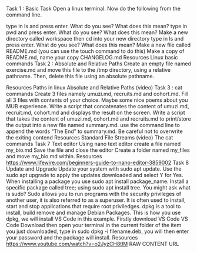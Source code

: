 

Task 1 : Basic Task
Open a linux terminal. Now do the following from the command line.

type in ls and press enter. What do you see? What does this mean?
type in pwd and press enter. What do you see? What does this mean?
Make a new directory called workspace then cd into your new directory
type in ls and press enter. What do you see? What does this mean?
Make a new file called README.md (you can use the touch command to do this)
Make a copy of README.md, name your copy CHANGELOG.md
Resources
Linux basic commands
Task 2 : Absolute and Relative Paths
Create an empty file named exercise.md and move this file to the /tmp directory, using a relative pathname. Then, delete this file using an absolute pathname.

Resources
Paths in linux
Absolute and Relative Paths (video)
Task 3 : cat commands
Create 3 files namely umuzi.md, recruits.md and cohort.md.
Fill all 3 files with contents of your choice. Maybe some nice poems about you MUB experience.
Write a script that concatenates the content of umuzi.md, recruit.md, cohort.md and displays the result on the screen.
Write a script that takes the content of umuzi.md, cohort.md and recruits.md to print/store the output into a new file named summary.md.
use the command line to append the words “The End” to summary.md. Be careful not to overwrite the exiting contend
Resources
Standard File Streams (video)
The cat commands
Task 7 Text editor
Using nano text editor create a file named my_bio.md
Save the file and close the editor
Create a folder named my_files and move my_bio.md within.
Resources
https://www.lifewire.com/beginners-guide-to-nano-editor-3859002
Task 8 Update and Upgrade
Update your system with sudo apt update.
Use the sudo apt upgrade to apply the updates downloaded and select Y for Yes.
When installing a package you use sudo apt install package_name.
Install a specific package called tree; using sudo apt install tree. You might ask what is sudo? Sudo allows you to run programs with the security privileges of another user, it is also referred to as a superuser. It is often used to install, start and stop applications that require root priviledges.
dpkg is a tool to install, build remove and manage Debian Packages. This is how you use dpkg, we will install VS Code in this example. Firstly download VS Code VS Code Download then open your terminal in the current folder of the item you just downloaded, type in sudo dpkg -i filename.deb, you will then enter your password and the package will install.
Resources
https://www.youtube.com/watch?v=o2JyzCH8tlM
RAW CONTENT URL

